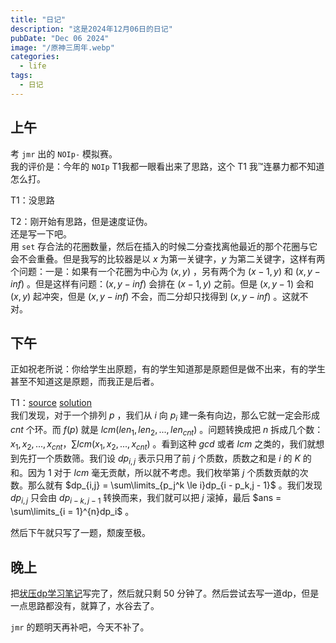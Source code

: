 ```yaml
---
title: "日记"
description: "这是2024年12月06日的日记"
pubDate: "Dec 06 2024"
image: "/原神三周年.webp"
categories:
  - life
tags:
  - 日记
---
```


## 上午
考 `jmr` 出的 `NOIp-` 模拟赛。  
我的评价是：今年的 `NOIp` T1我都一眼看出来了思路，这个 T1 我™连暴力都不知道怎么打。

T1：没思路

T2：刚开始有思路，但是速度证伪。  
还是写一下吧。  
用 `set` 存合法的花圈数量，然后在插入的时候二分查找离他最近的那个花圈与它会不会重叠。但是我写的比较器是以 $x$ 为第一关键字，$y$ 为第二关键字，这样有两个问题：一是：如果有一个花圈为中心为 $(x,y)$ ，另有两个为 $(x - 1,y)$ 和 $(x,y - inf)$ 。但是这样有问题：$(x,y - inf)$ 会排在 $(x - 1,y)$ 之前。但是 $(x,y - 1)$ 会和 $(x,y)$ 起冲突，但是 $(x,y - inf)$ 不会，而二分却只找得到 $(x,y - inf)$ 。这就不对。

## 下午
正如祝老所说：你给学生出原题，有的学生知道那是原题但是做不出来，有的学生甚至不知道这是原题，而我正是后者。

T1：<a href = "https://www.luogu.com.cn/problem/P6280" target = "_blank">source</a> <a href = "https://www.luogu.com.cn/article/8lhdl7ds" target = "_blank">solution</a>  
我们发现，对于一个排列 $p$ ，我们从 $i$ 向 $p_i$ 建一条有向边，那么它就一定会形成 $cnt$ 个环。而 $f(p)$ 就是 $lcm(len_1,len_2,...,len_{cnt})$ 。问题转换成把 $n$ 拆成几个数：$x_1,x_2,...,x_{cnt}$，$\sum lcm(x_1,x_2,...,x_{cnt})$ 。看到这种 $gcd$ 或者 $lcm$ 之类的，我们就想到先打一个质数筛。我们设 $dp_{i,j}$ 表示只用了前 $j$ 个质数，质数之和是 $i$ 的 $K$ 的和。因为 $1$ 对于 $lcm$ 毫无贡献，所以就不考虑。我们枚举第 $j$ 个质数贡献的次数。那么就有 $dp_{i,j} = \sum\limits_{p_j^k \le i}dp_{i - p_k,j - 1}$ 。我们发现 $dp_{i,j}$ 只会由 $dp_{i - k,j - 1}$ 转换而来，我们就可以把 $j$ 滚掉，最后 $ans = \sum\limits_{i = 1}^{n}dp_i$ 。

然后下午就只写了一题，颓废至极。

## 晚上
把<a href = "https://sigewinne.us/blog/%E7%8A%B6%E5%8E%8Bdp%E5%AD%A6%E4%B9%A0%E7%AC%94%E8%AE%B0/" target = "_blank">状压dp学习笔记</a>写完了，然后就只剩 $50$ 分钟了。然后尝试去写一道dp，但是一点思路都没有，就算了，水谷去了。

`jmr` 的题明天再补吧，今天不补了。